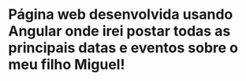 # Página web desenvolvida usando Angular onde irei postar todas as principais datas e eventos sobre o meu filho Miguel!
